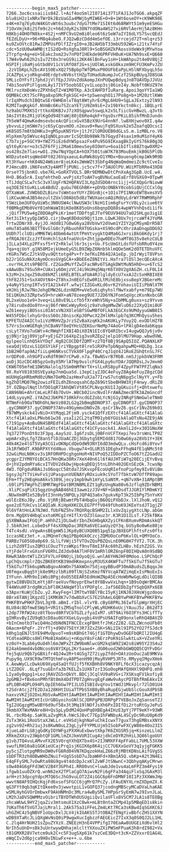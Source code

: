 <pre><code>
----------begin_max5_patcher----------
7266.3oc6cssaiiis84Z.l+Aif4ooSml2I0714i37TiFAJ1JoTGG6.akpqZF
blu8iH2z1xNRxTWrDkJBzUaGIa4MWjbyMIW6E+O+8+1Wt6oseOY+cK9WK98E
e4K+m7q7Ey0zW4KGtvWt6s3uubc7dyG7tMe71SI6t6d68RWYt51m9yeESHGu
71OxVmjk8i2Sfm9c2c+h6dJdyK2s3ON7YdONa4WS27xi6RVlAerHj5Az8KHn
H8Kbj4OHOfN8kx+4S2j+nMFC9vU2m8i0leo6t6zSeW7aIYI6dLYS7SvcQEdJ
fEZdLDyU++96+M8q4ubeO.FJQ2wBzCDdd4mSefOE.i3rrcejd72T+mlq+z53
ku9ZxOVtc81RwJZMPUsPDlfIZrgI0+eJB2AH5bT33mbU592WG+i21tx74YsF
cdc+5zUU0wAWMBjtIS2dQ+RsXghaJ8Rl9+SoBSGHZkPAossVdeWx9jMYwYoa
2Trpfq+Ag+eU+5Eakc3xm23v7nPOfIHEkde96PRFVH0uK+UA7Nh9sxE+Q660
l7W4v9wh62h2sIu7Zt0x3reGS9ii2KK46lBnFwy1sH+1kWAhpu2t4e0V8QjZ
HSPIFji0aMjoGtbd0V11cViRfO8f2G+sjUOlWLxskG0kxzm9HCFU3KmPvJZU
.2zVIbKpLhZbcAV1S0EvXQ275BpbpTWfQMuxP0OUFbEaPpLHSlNFXbyqLh5o
JCAZPpLvjoRkgn40ErdptvNV6sttHZpTUHadUAumpJvCzf2SkpBUyqJD8SUA
SMLicOYFsf17phdJjVlfEpJJVUvZdUAompJXnPUQwpBdyqJn8TUAVDpJJVUz
74bi5ooVPiFlgsmLAy17IVf5oobSECyv1Luop3sj86ieI4y.Nobft0KUZ97m
MKlrvzXmDoWvzZPXh6qTZ+W1M0TKp.A3cEAHFDfIuRarg.Apoi3qoYYIa1WQ
OQMBkCcKt7ScFRga8xpSMcFgkSGC+U+tp5wenqhO1i7Po8g+b+1M20ztlKWm
lrIqXMsdchIBQtwSEr6WHEmlxT8qt8WtyhrEcMgL6HU9+SgLaJExtzy2lN93
R2MITaqKgkGf.NVmBc6Ku7SZcaYETjU9Zm9iE+2x19bYkctn0kcj.1BQLyrE
hz9abU7MXKSIrttkoXDKBJvJ7zXOSqpwv5swqLk2x5LTiicGvHBwzL.q3vtb
3AsIVt8s2R1jUlKgOd94EYaWj80jE6Re4qkF+YgsOsrPKiL85ihfMnDJundn
7h5eWf4QmwKedmsevbceAcQFicxGvX5BzX9UrG4nnNf.lw8XHjwov0XI.q4w
ybvvuLzjmSWm7sjc6SyCqovmOO.n2euv0+RwujFq9SXuvk2e5ZoafqQOcscI
eK8SO57m8tbDHKu3+gM5puKN5YU+j1tJY2lOROUEB0dGLsS.m.1zMBLro.V8
HlpXem7p5WVuc4qIqNOLpsumrIcSQtBb98Wk7b7Gqyd74sax1m9uM1oY4yK6
C7b7xjp+5GCY9+YWZ75iEz6dYW5psazFx4Pu95G9IKxagBkIyGYS76k80g3Q
q5t6yKrer+o3c5ZF6fFji2Ma610meuSey0IOmYu+6oa1bIfls88Ztqw0XM2+
os428sZe7las+wO1.29w7NqYOpCA+hOX7501tuW7K783MouEmkjkB0G5PlOb
WXDzute4tsqWed4Ft02J6VqxaeuL4uRWk8UyO1YMOx+Boueng0cmp1Wk9R9D
Kt3hYwur+hK84N24W6imr8jeLK4s2WmWZt3SbFg4NqWaQmdmeiZc9ctCveIu
PJ4mcuB9.iN6FexK3y4AMTfjPUNi.jc5cv7f+73AUOlPU.WUiMTbRRe43XD8
OrseY75jbnKO.vbe7KL+GoRXTVOL5.BRr9EMNDwDtCPnXxAg3GpB.UcE.w4.
H+D.B6a5rA.IxqfehtheD.wvPjsXzToAH7vqBVNuCaoEaErf8VGXG9+0TpwM
tTiJdqCSLw7c5c3vXlUgFrN2HQPAVI3LXgZdSDOArnc1ijj+SCXQpGrNiowW
oq3OE3EtGvKLLu64BdU2.guGu70EGhBK++pDVQcONBkY0cobSiQUjCCCxlOg
QTXaWaK.ZVWDbDZLBinv7sWmtoxYUYrZ8GnBjc+1O1s7PI1NKoEWTBxmsXV5
liKCwuWnA3B54ezultZUxlO0AbU5d8zTWUXaecoAQiMdUyLdrWY7RWM9RphF
YSWzLbm3UFOyUiW5c3N0USW4clNwUSW3clNzH1Iim6gFurYcV8Ly2ciue6tV
f0BMkgEMb0VeY81mhWaWI0iKOe8K85oUns6bqnpDQ88s4wpWYVnhQsdi1ifk
.jQif7PU5w4gZ0DOAgPkiKr1metTDDftgEJTef9EUV94UU7aO2SHLgo3ig1E
Xet3iIktyyQp1W5Q.cirjOwqK8DdoU9Qjt1zm.LQwKJ8Ux7njrcaWf4JYoMA
Trtw2DNrX0.4yjJO.Hdd817G0wG6ya28VbVwY2dVwm1YZIY2gCMSymDrR5B7
oHuTA5a863BITT8vGlG0c7yRbuohRXTUGska+XS9OcdPcXhrzAaDnqpDDG92
UUDh7lclUDixMM6TWi4Obm64wtUtfPmVtvygktQ4Ma6GJxrsiBkG6Kdy1rj7
efRQAJ6tZczJYfXnHchlSzAfnaUVcG+Zhtjpqw0DEo7haMT8G35v8ehzCULB
jILLa34XLp2PFxsf5+YZ+Rklwll6r3sjs+Uo.FScUmGtLdsfUfsbRRu0Y4zm
7qa+qjUoY.g1N58MIejkUmeEyG5LB9ZWpZ6Nnb5klmQOe5mK2dOTETDhuVFC
rKGRs7WScZJtkVDyu9Qttotg4Pv+fr3efKuIR64QJA1eEp.jbIrWyiT8VPsn
b2Jr1GSuNkXzAymOcesGVgGCA+xBbEEeZ8NItVi.Hafra7lOSl3ecQEcAXcA
.nvrYHLXts9PB0TE.rZ2GadMuYfZwIFacNRv6TSAgkDWtMuN5HhD+u+6TcS2
xAAwUBs79Su5R+CUAx1y6OmjzVCJ4i9kUHq5NqrK6TX0V2gXAGZH.cLF0LI4
k3zM+2xJqxZ50uO8kMZli6RELBTELaFUA4RJlgldyEcU7xxAJZcSxHRBIXE0
thF82J51+SxX4OVtN4+ZT8hxJn0EGfsEw0R1LtMihE8bjxsu8epYJBGereMc
y4aNyYSznpIRTvSYIA21k4Vf.wfwjCIZGGvKLd6vrK2YohaviUIIiPbNlXTM
xHJHijRJw7NoJehgEMW26LdznNEM+wVe5u6iqhyhslfNwYxabfy+m79Ep7WU
5EiQKUmJ3ZRptwS9+hruWX+aN78zeeg9UE7J2D6YNJFomSqVgczKsnNxbcGR
8L2xeUoo1e9+3veq+LL88vE9LLcfb5fXreWhV5Ny+aIbMMLg0uxs+sz9Yvvm
y78iruOxdOo8Yn+aj86frWmCeWyyRnGjz9aYu9gmMwZWluO6z22XyQ1mi8UF
wZ61eeyyiBOSssi0IAtxVNJXOleSBfSGwMBfOFLkA3EGCXs9UMdyyuGWB0I5
W455FDbclxhyGrOssS6OcJ8niscKpJ0PwcX2ZHlkMxlpb7q3KCMhQysu5hes
KPFETUZ4AICtu1iVzMRHVZpJrzSZvBaXzqKk2nAKUKLy7Vuy2Q.exODlHZfB
S7Vrs3xxWGERqkjhCBaNVf8eQYHcUZEKGurNeMp74AoG+lPAlgD4edabKqqa
csLyt7XVo7uGWtv4cRWqhfIXBI4DiX0IN1EIc8YQ4RIbcvI4ugwQQJy6jv0v
gj0Njr1gj09VjpF+yEjGZY164XpZig3voRZEp2jelp10lMU79Hap.wbwdVWL
qylpeolLnhQ5kVYDqf.Hg82COCDDfZQMT+z2TQf8Bj9SApQ5IOZ.PQANXLKP
seaQdjVOzxLS1QXSYikFjriYBpgpt0lre5iRXPeTpbNgahpwMQ+HQLDg.1ca
1bB2H0fap9A2fiiLqH6NKvsCTVkX0FlpgP40CrqJ1qV4J1RoEZGhQtnSL7FC
nrQDPo0.nh9GPIvxRdfR9H7rCPw0.n7a.fBwNSvrB7RbB.nmSJjpkbVW3FRM
aoDj3GzCDC4B5gzGx0yX5MrlATHp9uslcFGX4Lpy6uYDArJQQROsLJvJmvmO
CKW6T05mfmE1DWSNalolqJSSm0mMfWrTX+slLxRS8pyF4ZpyFFW7PFZlqNa3
9X.RoYV81030SVEyakp7nmQua5d.i3epCiyZJDC4eFuyZ8Ag4eFuyZ8gzCQd
mUUHgGpHRbmMd0zUNm7OeMb2azHmxFuXJa77IrwS7utqN6pg5clNyYY.y+Fb
kgZhDlMQ07Ng2owizFEILdhZ6noqsahCdpZ69GtSbeBH9W3XjF4nwy.dRiZ0
3Y.OZBqulNqtlhfDO1qR73AhQWlVt05CPLNvgcKU1IJgGKuisfj+Qhtxwefu
CAN96NG+AhrCmLeLRT4b7OvU+.W8Cb02incNvdlFrAWAZmecBTK3AZmGncdf
14dLsyoyHZ.iYAZm2JbKP6710KkFncdGIZobLYcNjG1yINRqFSNmGwleTNmO
NTNmFnb9OaTNOhOhLNeVz082LG2g2bBmqBDNOP37.gyCDNOP37.gyCDNOP37
.gyCDNOP37.gyCDNOP37Ahv49GymmxDNOvZ6.qsCr1NvZ6.qsCr1NvZ69k01
fB7WMyskck41vNiO+XtMqqL2Fjm9.ysck41QfFzEXtcf41AlaGXtcf41AlaG
Xtcf41AlaOxLPNvb61w38.ysaIi2CL2tqTM91yb6YGUikAlaOTsNu4ZE9jAN
C7191py+AoBuON4SBREdf41AlaGXtcf41AlaGXtcf41AlaGXtcf41AlaGXtc
f41AlaGXtcf41AlaGXtcf41AlaGXtcf41CFysock41.AkmlL2d+x30IGNoXW
7q3727PonDt0z3F3pq.AaySzU.Ig6fzsDLj0BFnVCFTXepi7ev3rsWnLTP0Z
wpmArxDyLfg7Z8anSflDJUaACZDj3Gbytg5EMIdd817G0wG6ya28Vb1Y+3EK
40k4K2e4lGT5VyA5CG1vOKNpCdQeOdW93NYI6dD3mdwQLu.cHsFcd6i0Yovf
Jk1RfWOdT.KNbRPXtYd4Nuo.Vbugw74+OLUR351DEghxFFhqN4fE1qNMc5t0
32wGiMoLN0Ksv3s1RFORHPDcghgoHoR+NIVPoQ52IDDoPZCToO67tZ2GadU2
ycgprZJYM8YOiBCkS7HnQKw38Rx7XeX40n61l6fAUJHTiW7q20ECijEYvBvq
d+jhV2pdmRYa6cxITVDV2dkDwjHpokqDEQj5tnLDhh402OEnSEzOk.7cwsNp
4W3.fQFgduRBAiJsO6oqcC58tda7JSKvxpFEcoUqRIefnoPipfmy9Iv8ViBm
SgsyJq7tTViHvFxSjUPasgunVUENAYyROxiuk9cSYoT7fbktvW7OffP89apu
EFm+fTy2HEqHoA6kv5389Ljecy1mpb9wh1mYyLSaNtM.+qN7vXN+31AMptBM
.G9liPSTWgFhZlBMRTWgFDatBM3NBMLEZt1gRzUngNa80v6Jzflq9ZDrNBM1
.XliPCsqPiX15qgzUngNAB46hEI3awm1zJ3V+NF+GkBOsdTJJGR1YlM0mKYI
.NUwXm8MIe52BybtI3nnHy5NPQLyJQP4Q3a6x7gukvKpT3k25IbPg75nYvKV
wUlEcEKoJBy.zRo.VjRRjBEwmtPbT4HbqGvjB6OQiPXbDJx.lXlJhoN.vQ12
gxe2zEfUkCvs1CAQIaN.KiHpHXKCDLEG7PffV049fUhoK9JKEeYsdJT1gjZF
9l6VfAtHnLA7NJWd.fUbFNZ5hv7RQXRqcBSHM2ILlxUvZqiygXtcLNp.abGm
Orm.MgQXV4HbqCxxtoKMCgIrHIflXrDZ3lGauz3r.K3R1D1ILsT.F25kfBKa
gSXBWAawIFGQjP.aHhhZ1jDLGwErIbnZkGHbqAXZyiCFKnBXumvRDmAskkQT
J.5bkRJmt.LobeDsFf4sXXNpDac3RERa6VECaaUyzQY3q.bUSy8o0wKe80je
T4Tc4sdU.vVgwAnsBEgmW51JKp8yBCUXQ0B51pq51pJBXEGPlhftsFzs0fts
1ccasNEz3et.+.uJMQnmTcNq1PBp0GkOCzcjZQMUOoCoPbKvlOL+QMYOoCo.
PARBz7G05G0a0p69.SLlLfVWji5fVTOvZQsPBZQsLnE0MG0H7fVT2.TCK.3h
LizhZd9TIusZQM3iCOuzTYzsWKpif9nvT8mI3FAc60hZLHBv.hEzhZ2GS.Vx
sYjFdelFrxGXsnFV6RhLZdJdx04A7lHF0V1mRhlORZ6npF0DIHQvA0n9SdBQ
RHwR3A0ntWTiZX1FV7LnF0NOjLjbOyoQjG.wnlA6YHNJHF0Mdoo.LSPChQcP
LpChQscmplrZQsZBKE0tKB39mdHKmxpnsyM3USX4KWFTu7f5kGTu7f5kGTu7
f5kGTu7f5k6upWNaBqovAkWOn75AkWOn75djxqyBBudP30mABudsZLBqqxJm
U0fmgxuBqq5Yjk8e9MzzlbRi09TlNjSZsKmzfNYVcqATWZiHqExIsPNoExIs
IYFunn.kMh9oIiWbiBPgjdoOS5EEAR5EdHoWZNpA5EcHoWbMwGgLdDilQI8B
gytwI8BVDU3LmYtj8FraeVuvfNoyprEhwt8Y8BvwVxLhqn+1B9sOqWrBMCAx
T44WVuHF3rdgRKzLbFl0K3ANqWf3lsYPOFglc.JafS6EDbZgfYSqbQXPx6EB
o3ApxrKuWjCbZu.y2.KwyFeg+lIM7twY8BlYBc15yKj1KNJ0JXHsWjgzdooo
8Brx6TANj1KgzdIj1KMK8K7v7dw8bXvCS7E2ShAeL6QBYwPHKFBYwPHKFBYw
PHKFBYwPHKFZbVL3gYB.aBmI.rIbl.vlvYB.cByG8PRL36IwfGlpWgrXHjEC
8LU84c8DfmwESWp5+VR1tsZMSqTnolCPlyWLyRUHK6oUcjYAuuJ5z.B62dT3
i2dp77RfW24zz8tTbovd8RfVCbTGZLzfyaIxM7.sRT9AiY6O3FYs3HCifTTy
gIHRxvByIZU9qB3cD8au0GYXGeLGyvgbi4VdPsU9AIFq09onxleRhQ4BAVZO
+bInCmotb3TwiQ4Ho2dbNdNIFNCCEcxgFBHtfrJhKzZ282.GZLZWcnoUFb8t
OAacm+6PqFr.2YrfTj+d9OV75EtYJR73ZxZSK+SNi2Ikl9IP52YO27fSJdc9
k0hg1qENJl5YE94MvOpvoT+m9sKBhGt74Gjf1GTDhywDvOGEFbQRIl2IU4gE
YCdteaORDcs8HlFMoB1Ha6Kuj+nKquY8sFcAErzPoK9iGlwktLuX+VZxeYRi
vz0oY+3Lab6yOuO4hl6mJWPxZtZW9bmNlwcGM2kqSW9Z1W2s8iW95Y23S4u2
E24akbmmd4vbONcos6VAYIKpL2Kr5aae4+.dG06uod2WhbGWQQQ5CQYFvDGr
fej5qUz9Qb7pGBXifr4QJ4w2R+t4G5g7Z72iypZfdd+OAtzUoOuc2aE9MKVa
Pupy9q.UX9CR9wTMTQthmFoyA8P5enH90jMayRVHP5JRTo.RMyyqIMgvXHek
X.AewWyCLcDwkU69Xyq4SaQtfUJjf5fKXBHh8V9NKY8FLf6cX3icazycqzAj
itZ2DGV..6Lqf7suGEnfa3b7KELZs1UX6TzrI3GoOopMAfQXHXl9QHFQ.mh0
LIyaOy0qpg1+LezjRAVZG5nQkVt.BDCj3CqlVU9aRVG+i7XSKsqFV1kofiy8
2pGMBJ+fBx6onPMhfBt0mX4DdTPDTZgHnvgEgFaWw9vAycPDTBhfRmEAkvIX
aPLOBh4QPLO94PLOpIEh6Gw7PIJLU5ISBIdvqYov1tWdJ1Mkvplr72lD01U4
t2SdrAtcjZfE2DJa128KHtIUiaTTPbS5XB8yBhaRupEGjwUbSlcGouXdPbSB
haxvzVKZjD2DxLRbSvAwMIHtIAwMIHtIAwMIHtIAwMIHtIAwMIHtIAwMIHtI
AwMIHtIAwMIHtIcUrGBGyoihsGNlSCJDRPgPBJDRPgP7VEBoJxZqSanseTZJ
TgI2UGgzgM5wUBY6d9uf58x3t3Mq19lNOfJsXh6PxIDIfDi2rtuRtGyJePuS
3kmbXXTWxMANre8H+QsSpLyDdM24QoHPq0XBEgA4IHzE3pYj7PT9eKY+93WR
9L.rbcRb4p.SaK9LaZvgMtA.hWcSJ8vC77Ep1hFWNbyAL4SCyDc9RuU0pKd9
ZsTx3KkL1RoUStaXJWLLr.eVHSdjkghNaFuChkIcwxT7guxT3hgEMBsxXNYX
zg2vn9Z+Rh21uj3s8KwN0uLZ3gLjyFFYPMLUjm5ISobFwFXCyW88e4Oo23IS
4jueLaDrLG8jgGdKyIOYWFgzPXXHuExbwvtXkp7K6ZXGSR5jq+KinzeLLlmZ
XRkmZXXzv23WpbtQF1GMLlmZXJkmVURICug4zjdkCeDYR2hHiL3Q86lgoUUt
g1vbJTQ4vuLAMvvFX2E5VOrqYXhQXTbx4S+2IJNMXFF4pFFabLL7UML53XXW
swufLRH10a8iGGKieUCajPrq1sjKGIK6p8K4ijCC7U6XxGoVY3q1yjgFGKK5
py5cjZlotpgMR9xDW0vFG6Rd04VN7KDqzokHaLZ66zRjMBtKDNsLAifGVgSS
sbDFTR3zh8OBwWHbZNuif+UgSSsbD7uJbaWHFd+XBm1A5Q.vbKp+A2t3N4Ei
E4qFFySML7vOwRta98G9gv4t4dcDpJcxKlZvWFJtSNwnC+3QbhyqAKyCMrwn
sOw404G6gFFd3WCV2B4Y3GPh41.RRO0vnC+luwbJde1vu4aLmFPZ3m4Fys19
ifgwb1uuOZXrQ.wnN62eX2TPlaCgO7AiwvN2Fi6gFFa34AqiFlxSqJGAxM3l
arH+zt3dpcgYdpcM7Q6ScJhG9vuLOT2Z4iGGC6p6FnDMNF10I1Pz3XXWmJHp
wwvtN8AF9IHQcKqjFd6xsofSFGCC6jgMrQ7PcZy.iFAuENYXLrmZXDpmZX.K
qG3FYt0qb3qKItQkee0v3jwwvtpiL1vGOFQ37jcodngMBScyMCaDVaLhaKAE
wSMLHyhGVOrDmbwxF9AkHNMnDc3MLra4wBySML7HPpGrSyEmN7wJ9IvnJLaL
LM2hJaDVSQWMMzvOibriTBYDTWhOUSUgiiQvilaVFlx8VSCM7JLA1s8TEOBg
zhcaWUwL9HYZjqaZiv3mtsmuX1XzC0wk+mLBt0ntaZCMp41p5MBqED1s8kin
7UKaTh6f5VGTJajLMral1.2Ak575a3iFFeLZm4LKt7RCa3sKBw4IqSGXKC6J
uhGZHC4z5gNBVF1oUpcDxlJLV4jkIGAKS5TJtOBAZfENgYivBbfcZHS1XXYN
wDB9XTaRcJLiQXgWvNsQ0iP9wgwXucIgbzzFAEGEicZ7IxX3q0S0QJ2LL1HL
C.2lq4HrNUH21sZpuZYXzX.ZNEEzH3nE4VPPifgI70EaAw8UUGEiXd6vlHl2
NrIh5uUnD+sBk3uUntwywQHhajmlcltYXXouZXiPWSmFPuaK3h8rdI982+Vx
t81GMXR28V7etcm9uk2C+c5F3ugSXp61k7szCeE3DQ+t3cK+ZZVxxrO1AG4L
eWqCIv2d6pjca9H8vINiwFx+e++.u.6be
-----------end_max5_patcher-----------
</code></pre>
